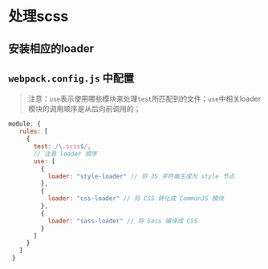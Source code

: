  # 处理scss
 ## 安装相应的loader

 ## `webpack.config.js` 中配置 
 
 > 注意：`use`表示使用哪些模块来处理`test`所匹配到的文件；`use`中相关loader模块的调用顺序是从后向前调用的；
 ```javascript
 module: {
    rules: [
      {
        test: /\.scss$/,
        // 注意 loader 顺序
        use: [
          {
            loader: "style-loader" // 将 JS 字符串生成为 style 节点
          },
          {
            loader: "css-loader" // 将 CSS 转化成 CommonJS 模块
          },
          {
            loader: "sass-loader" // 将 Sass 编译成 CSS
          }
        ]
      }
    ]
  }
```